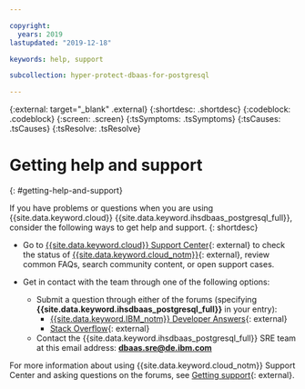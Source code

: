 ```yaml
---

copyright:
  years: 2019
lastupdated: "2019-12-18"

keywords: help, support

subcollection: hyper-protect-dbaas-for-postgresql

---
```

{:external: target="_blank" .external}
{:shortdesc: .shortdesc}
{:codeblock: .codeblock}
{:screen: .screen}
{:tsSymptoms: .tsSymptoms}
{:tsCauses: .tsCauses}
{:tsResolve: .tsResolve}

# Getting help and support
{: #getting-help-and-support}

If you have problems or questions when you are using {{site.data.keyword.cloud}} {{site.data.keyword.ihsdbaas_postgresql_full}}, consider the following ways to get help and support.
{: shortdesc}

* Go to [{{site.data.keyword.cloud}} Support Center](https://cloud.ibm.com/unifiedsupport/supportcenter){: external} to check the status of [{{site.data.keyword.cloud_notm}}](https://cloud.ibm.com/status?selected=status){: external}, review common FAQs, search community content, or open support cases.

* Get in contact with the team through one of the following options:
  * Submit a question through either of the forums (specifying **{{site.data.keyword.ihsdbaas_postgresql_full}}** in your entry):
    * [{{site.data.keyword.IBM_notm}} Developer Answers](https://developer.ibm.com/answers/index.html){: external}
    * [Stack Overflow](https://stackoverflow.com/){: external}
  * Contact the {{site.data.keyword.ihsdbaas_postgresql_full}} SRE team at this email address: **dbaas.sre@de.ibm.com** 	

For more information about using {{site.data.keyword.cloud_notm}} Support Center and asking questions on the forums, see [Getting support](/docs/get-support?topic=get-support-getting-customer-support){: external}.
